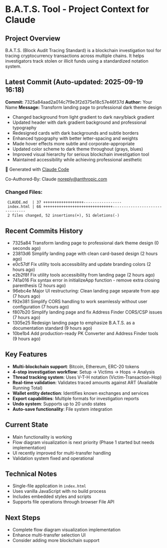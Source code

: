 # B.A.T.S. Tool - Project Context for Claude

## Project Overview
B.A.T.S. (Block Audit Tracing Standard) is a blockchain investigation tool for tracing cryptocurrency transactions across multiple chains. It helps investigators track stolen or illicit funds using a standardized notation system.

## Latest Commit (Auto-updated: 2025-09-19 16:18)

**Commit:** 7325a84aad2a014c7f9e3f2d375e18c57e46f37d
**Author:** Your Name
**Message:** Transform landing page to professional dark theme design

- Changed background from light gradient to dark navy/black gradient
- Updated header with dark gradient background and professional typography
- Redesigned cards with dark backgrounds and subtle borders
- Enhanced typography with better letter-spacing and weights
- Made hover effects more subtle and corporate-appropriate
- Updated color scheme to dark theme throughout (grays, blues)
- Improved visual hierarchy for serious blockchain investigation tool
- Maintained accessibility while achieving professional aesthetic

🤖 Generated with [Claude Code](https://claude.ai/code)

Co-Authored-By: Claude <noreply@anthropic.com>

### Changed Files:
```
 CLAUDE.md  | 37 ++++++++++++++++++-----------------
 index.html | 66 +++++++++++++++++++++++++++++++-------------------------------
 2 files changed, 52 insertions(+), 51 deletions(-)
```

## Recent Commits History

- 7325a84 Transform landing page to professional dark theme design (0 seconds ago)
- 23813d6 Simplify landing page with clean card-based design (2 hours ago)
- e0c57df Fix utility tools accessibility and update branding colors (2 hours ago)
- e2b2f8f Fix utility tools accessibility from landing page (2 hours ago)
- 741a016 Fix syntax error in initializeApp function - remove extra closing parenthesis (2 hours ago)
- 96ebc4e Major UI restructuring: Clean landing page separate from app (7 hours ago)
- f92e381 Simplify CORS handling to work seamlessly without user configuration (7 hours ago)
- f807b20 Simplify landing page and fix Address Finder CORS/CSP issues (7 hours ago)
- 1305e25 Redesign landing page to emphasize B.A.T.S. as a documentation standard (9 hours ago)
- 10be1b4 Add production-ready PK Converter and Address Finder tools (9 hours ago)

## Key Features
- **Multi-blockchain support**: Bitcoin, Ethereum, ERC-20 tokens
- **4-step investigation workflow**: Setup → Victims → Hops → Analysis
- **Thread tracking system**: Uses V-T-H notation (Victim-Transaction-Hop)
- **Real-time validation**: Validates traced amounts against ART (Available Running Total)
- **Wallet entity detection**: Identifies known exchanges and services
- **Export capabilities**: Multiple formats for investigation reports
- **Undo system**: Supports up to 20 undo states
- **Auto-save functionality**: File system integration

## Current State
- Main functionality is working
- Flow diagram visualization is next priority (Phase 1 started but needs implementation)
- UI recently improved for multi-transfer handling
- Validation system fixed and operational

## Technical Notes
- Single-file application in `index.html`
- Uses vanilla JavaScript with no build process
- Includes embedded styles and scripts
- Supports file operations through browser File API

## Next Steps
- Complete flow diagram visualization implementation
- Enhance multi-transfer selection UI
- Consider adding more blockchain support
